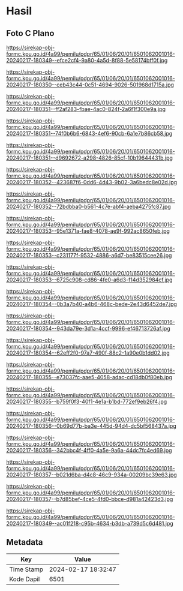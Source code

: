 # Hasil

## Foto C Plano

https://sirekap-obj-formc.kpu.go.id/4a99/pemilu/pdpr/65/01/06/20/01/6501062001016-20240217-180349--efce2cf4-9a80-4a5d-8f88-5e58174bff0f.jpg

https://sirekap-obj-formc.kpu.go.id/4a99/pemilu/pdpr/65/01/06/20/01/6501062001016-20240217-180350--ceb43c44-0c51-4694-9026-501968d1715a.jpg

https://sirekap-obj-formc.kpu.go.id/4a99/pemilu/pdpr/65/01/06/20/01/6501062001016-20240217-180351--ff2af283-fbae-4ac0-824f-2a6f1f300e9a.jpg

https://sirekap-obj-formc.kpu.go.id/4a99/pemilu/pdpr/65/01/06/20/01/6501062001016-20240217-180351--74f0b6b6-6843-4ef6-90cb-6a1e7b86cb58.jpg

https://sirekap-obj-formc.kpu.go.id/4a99/pemilu/pdpr/65/01/06/20/01/6501062001016-20240217-180351--d9692672-a298-4826-85cf-10b19644431b.jpg

https://sirekap-obj-formc.kpu.go.id/4a99/pemilu/pdpr/65/01/06/20/01/6501062001016-20240217-180352--423687f6-0dd6-4d43-9b02-3a6bedc8e02d.jpg

https://sirekap-obj-formc.kpu.go.id/4a99/pemilu/pdpr/65/01/06/20/01/6501062001016-20240217-180352--72bdbba0-b561-4c7e-abf4-aeba4275fc87.jpg

https://sirekap-obj-formc.kpu.go.id/4a99/pemilu/pdpr/65/01/06/20/01/6501062001016-20240217-180353--95e1371a-fae8-4078-ae9f-992ac8650feb.jpg

https://sirekap-obj-formc.kpu.go.id/4a99/pemilu/pdpr/65/01/06/20/01/6501062001016-20240217-180353--c231177f-9532-4886-a6d7-be83515cee26.jpg

https://sirekap-obj-formc.kpu.go.id/4a99/pemilu/pdpr/65/01/06/20/01/6501062001016-20240217-180353--6725c908-cd86-4fe0-a6d3-f14d352984cf.jpg

https://sirekap-obj-formc.kpu.go.id/4a99/pemilu/pdpr/65/01/06/20/01/6501062001016-20240217-180354--0b3a7b40-a4b6-468c-bede-2e43d6452de7.jpg

https://sirekap-obj-formc.kpu.go.id/4a99/pemilu/pdpr/65/01/06/20/01/6501062001016-20240217-180354--943da79e-3d1a-4ccf-9996-ef46713726af.jpg

https://sirekap-obj-formc.kpu.go.id/4a99/pemilu/pdpr/65/01/06/20/01/6501062001016-20240217-180354--62eff2f0-97a7-490f-88c2-1a90e0b1dd02.jpg

https://sirekap-obj-formc.kpu.go.id/4a99/pemilu/pdpr/65/01/06/20/01/6501062001016-20240217-180355--e73037fc-aae5-4058-adac-cd18db0f80eb.jpg

https://sirekap-obj-formc.kpu.go.id/4a99/pemilu/pdpr/65/01/06/20/01/6501062001016-20240217-180355--b759f0f3-40f1-4e1a-b1bd-772ef9eb26f4.jpg

https://sirekap-obj-formc.kpu.go.id/4a99/pemilu/pdpr/65/01/06/20/01/6501062001016-20240217-180356--0b69d77b-ba3e-445d-94d4-dc5bf568437a.jpg

https://sirekap-obj-formc.kpu.go.id/4a99/pemilu/pdpr/65/01/06/20/01/6501062001016-20240217-180356--342bbc4f-4ff0-4a5e-9a6a-44dc7fc4ed69.jpg

https://sirekap-obj-formc.kpu.go.id/4a99/pemilu/pdpr/65/01/06/20/01/6501062001016-20240217-180357--b021d6ba-d4c8-46c9-934a-00209bc39e63.jpg

https://sirekap-obj-formc.kpu.go.id/4a99/pemilu/pdpr/65/01/06/20/01/6501062001016-20240217-180357--b7d85bef-4ce5-4fd0-bbce-d981a42423d3.jpg

https://sirekap-obj-formc.kpu.go.id/4a99/pemilu/pdpr/65/01/06/20/01/6501062001016-20240217-180349--ac01f218-c95b-4634-b3db-a739d5c6d481.jpg


## Metadata

| Key        | Value               |
| ---------- | ------------------- |
| Time Stamp | 2024-02-17 18:32:47 |
| Kode Dapil | 6501                |




